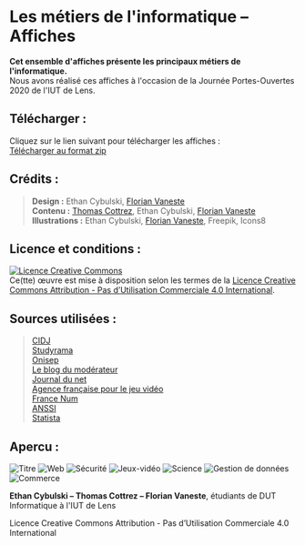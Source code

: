 # Les métiers de l'informatique – Affiches

**Cet ensemble d'affiches présente les principaux métiers de l'informatique.**  
Nous avons réalisé ces affiches à l'occasion de la Journée Portes-Ouvertes 2020 de l'IUT de Lens.

## Télécharger :  
Cliquez sur le lien suivant pour télécharger les affiches :  
[Télécharger au format zip](https://github.com/FlorianVaneste/Les-metiers-de-l-informatique--IUT-de-Lens/archive/master.zip)  

## Crédits :  
> **Design :** Ethan Cybulski, [Florian Vaneste](https://github.com/FlorianVaneste)  
> **Contenu :** [Thomas Cottrez](https://github.com/MegaOctets), Ethan Cybulski, [Florian Vaneste](https://github.com/FlorianVaneste)  
> **Illustrations :** Ethan Cybulski, [Florian Vaneste](https://github.com/FlorianVaneste), Freepik, Icons8  

## Licence et conditions :  
<a rel="license" href="http://creativecommons.org/licenses/by-nc/4.0/"><img alt="Licence Creative Commons" style="border-width:0" src="https://i.creativecommons.org/l/by-nc/4.0/88x31.png" /></a><br />Ce(tte) œuvre est mise à disposition selon les termes de la <a rel="license" href="http://creativecommons.org/licenses/by-nc/4.0/">Licence Creative Commons Attribution - Pas d’Utilisation Commerciale 4.0 International</a>.

## Sources utilisées :  
> [CIDJ](https://www.cidj.com)  
> [Studyrama](https://www.studyrama.com)  
> [Onisep](http://www.onisep.fr/)  
> [Le blog du modérateur](https://www.blogdumoderateur.com/)  
> [Journal du net](https://www.journaldunet.com/)  
> [Agence française pour le jeu vidéo](https://afjv.com/)  
> [France Num](https://www.francenum.gouv.fr/)  
> [ANSSI](https://www.ssi.gouv.fr/)  
> [Statista](https://fr.statista.com/)  

## Apercu :
![Titre](Titre-principal.jpg)
![Web](Web.jpg)
![Sécurité](Sécurité.jpg)
![Jeux-vidéo](Jeux-vidéo.jpg)
![Science](Science.jpg)
![Gestion de données](Gestion-de-données.jpg)
![Commerce](Commerce.jpg)

**Ethan Cybulski – Thomas Cottrez – Florian Vaneste**, étudiants de DUT Informatique à l'IUT de Lens  

Licence Creative Commons Attribution - Pas d’Utilisation Commerciale 4.0 International
